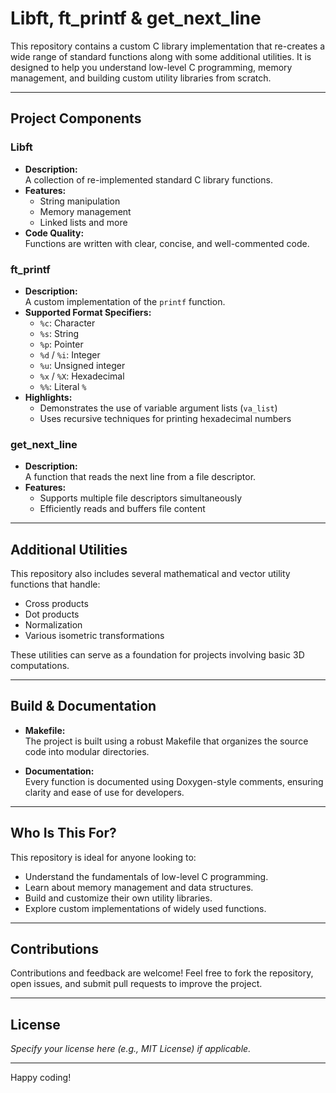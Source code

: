 # Libft, ft_printf & get_next_line

This repository contains a custom C library implementation that re-creates a wide range of standard functions along with some additional utilities. It is designed to help you understand low-level C programming, memory management, and building custom utility libraries from scratch.

---

## Project Components

### Libft
- **Description:**  
  A collection of re-implemented standard C library functions.  
- **Features:**  
  - String manipulation  
  - Memory management  
  - Linked lists and more  
- **Code Quality:**  
  Functions are written with clear, concise, and well-commented code.

### ft_printf
- **Description:**  
  A custom implementation of the `printf` function.
- **Supported Format Specifiers:**  
  - `%c`: Character  
  - `%s`: String  
  - `%p`: Pointer  
  - `%d` / `%i`: Integer  
  - `%u`: Unsigned integer  
  - `%x` / `%X`: Hexadecimal  
  - `%%`: Literal `%`
- **Highlights:**  
  - Demonstrates the use of variable argument lists (`va_list`)  
  - Uses recursive techniques for printing hexadecimal numbers

### get_next_line
- **Description:**  
  A function that reads the next line from a file descriptor.
- **Features:**  
  - Supports multiple file descriptors simultaneously  
  - Efficiently reads and buffers file content

---

## Additional Utilities

This repository also includes several mathematical and vector utility functions that handle:
- Cross products  
- Dot products  
- Normalization  
- Various isometric transformations

These utilities can serve as a foundation for projects involving basic 3D computations.

---

## Build & Documentation

- **Makefile:**  
  The project is built using a robust Makefile that organizes the source code into modular directories.

- **Documentation:**  
  Every function is documented using Doxygen-style comments, ensuring clarity and ease of use for developers.

---

## Who Is This For?

This repository is ideal for anyone looking to:
- Understand the fundamentals of low-level C programming.
- Learn about memory management and data structures.
- Build and customize their own utility libraries.
- Explore custom implementations of widely used functions.

---

## Contributions

Contributions and feedback are welcome! Feel free to fork the repository, open issues, and submit pull requests to improve the project.

---

## License

*Specify your license here (e.g., MIT License) if applicable.*

---

Happy coding!
